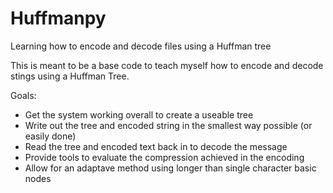 Huffmanpy
=========

Learning how to encode and decode files using a Huffman tree

This is meant to be a base code to teach myself how to encode and decode stings using a Huffman Tree.

Goals:
 - Get the system working overall to create a useable tree
 - Write out the tree and encoded string in the smallest way possible (or easily done)
 - Read the tree and encoded text back in to decode the message
 - Provide tools to evaluate the compression achieved in the encoding
 - Allow for an adaptave method using longer than single character basic nodes

